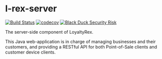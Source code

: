 # l-rex-server
[![Build Status](https://travis-ci.org/LoyaltyRex/l-rex-server.svg?branch=master)](https://travis-ci.org/LoyaltyRex/l-rex-server) [![codecov](https://codecov.io/gh/LoyaltyRex/l-rex-server/branch/master/graph/badge.svg)](https://codecov.io/gh/LoyaltyRex/l-rex-server)
 [![Black Duck Security Risk](https://copilot.blackducksoftware.com/github/groups/LoyaltyRex/locations/l-rex-server/public/results/branches/master/badge-risk.svg)](https://copilot.blackducksoftware.com/github/groups/LoyaltyRex/locations/l-rex-server/public/results/branches/master)

The server-side component of LoyaltyRex.

This Java web-application is in charge of managing businesses and their customers,
and providing a RESTful API for both Point-of-Sale clients and customer device clients.
